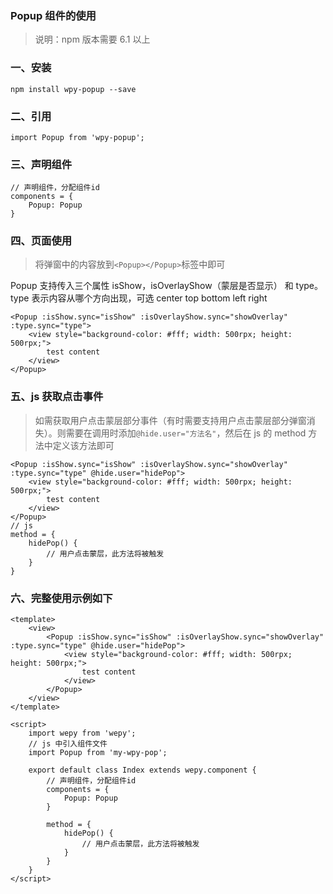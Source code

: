 ### Popup 组件的使用

> 说明：npm 版本需要 6.1 以上

### 一、安装

```
npm install wpy-popup --save
```

### 二、引用

```
import Popup from 'wpy-popup';
```

### 三、声明组件

```
// 声明组件，分配组件id
components = {
    Popup: Popup
}
```

### 四、页面使用

> 将弹窗中的内容放到`<Popup></Popup>`标签中即可

Popup 支持传入三个属性 isShow，isOverlayShow（蒙层是否显示） 和 type。
type 表示内容从哪个方向出现，可选 center top bottom left right

```
<Popup :isShow.sync="isShow" :isOverlayShow.sync="showOverlay" :type.sync="type">
    <view style="background-color: #fff; width: 500rpx; height: 500rpx;">
        test content
    </view>
</Popup>
```

### 五、js 获取点击事件

> 如需获取用户点击蒙层部分事件（有时需要支持用户点击蒙层部分弹窗消失）。则需要在调用时添加`@hide.user="方法名"`，然后在 js 的 method 方法中定义该方法即可

```
<Popup :isShow.sync="isShow" :isOverlayShow.sync="showOverlay" :type.sync="type" @hide.user="hidePop">
    <view style="background-color: #fff; width: 500rpx; height: 500rpx;">
        test content
    </view>
</Popup>
// js
method = {
    hidePop() {
        // 用户点击蒙层，此方法将被触发
    }
}
```

### 六、完整使用示例如下

```
<template>
    <view>
        <Popup :isShow.sync="isShow" :isOverlayShow.sync="showOverlay" :type.sync="type" @hide.user="hidePop">
            <view style="background-color: #fff; width: 500rpx; height: 500rpx;">
                test content
            </view>
        </Popup>
    </view>
</template>

<script>
    import wepy from 'wepy';
    // js 中引入组件文件
    import Popup from 'my-wpy-pop';

    export default class Index extends wepy.component {
        // 声明组件，分配组件id
        components = {
            Popup: Popup
        }

        method = {
            hidePop() {
                // 用户点击蒙层，此方法将被触发
            }
        }
    }
</script>
```
